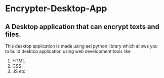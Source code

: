 # Encrypter-Desktop-App
A Desktop application that can encrypt texts and files.
--------------------------------------------------------

This desktop application is made using eel python library which allows you to build desktop application using web development tools
like 
1. HTML
2. CSS
3. JS etc
